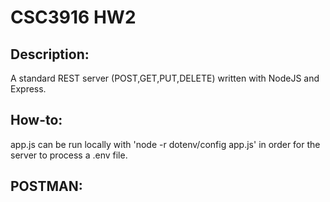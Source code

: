 # CSC3916 HW2

## Description:
A standard REST server (POST,GET,PUT,DELETE) written with NodeJS and Express.

## How-to:
app.js can be run locally with 'node -r dotenv/config app.js' in order for the server to process a .env file.

## POSTMAN:
